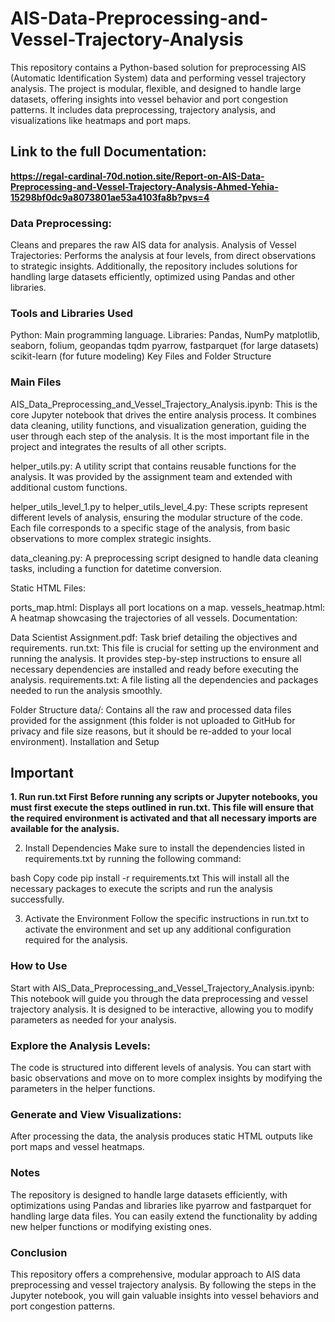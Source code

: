 # AIS-Data-Preprocessing-and-Vessel-Trajectory-Analysis

This repository contains a Python-based solution for preprocessing AIS (Automatic Identification System) data and performing vessel trajectory analysis. The project is modular, flexible, and designed to handle large datasets, offering insights into vessel behavior and port congestion patterns. It includes data preprocessing, trajectory analysis, and visualizations like heatmaps and port maps.

## Link to the full Documentation:
**https://regal-cardinal-70d.notion.site/Report-on-AIS-Data-Preprocessing-and-Vessel-Trajectory-Analysis-Ahmed-Yehia-15298bf0dc9a8073801ae53a4103fa8b?pvs=4**

###  Data Preprocessing: 
Cleans and prepares the raw AIS data for analysis.
Analysis of Vessel Trajectories: Performs the analysis at four levels, from direct observations to strategic insights.
Additionally, the repository includes solutions for handling large datasets efficiently, optimized using Pandas and other libraries.

### Tools and Libraries Used
Python: Main programming language.
Libraries:
Pandas, NumPy
matplotlib, seaborn, folium, geopandas
tqdm
pyarrow, fastparquet (for large datasets)
scikit-learn (for future modeling)
Key Files and Folder Structure
### Main Files
AIS_Data_Preprocessing_and_Vessel_Trajectory_Analysis.ipynb:
This is the core Jupyter notebook that drives the entire analysis process. It combines data cleaning, utility functions, and visualization generation, guiding the user through each step of the analysis. It is the most important file in the project and integrates the results of all other scripts.

helper_utils.py:
A utility script that contains reusable functions for the analysis. It was provided by the assignment team and extended with additional custom functions.

helper_utils_level_1.py to helper_utils_level_4.py:
These scripts represent different levels of analysis, ensuring the modular structure of the code. Each file corresponds to a specific stage of the analysis, from basic observations to more complex strategic insights.

data_cleaning.py:
A preprocessing script designed to handle data cleaning tasks, including a function for datetime conversion.

Static HTML Files:

ports_map.html: Displays all port locations on a map.
vessels_heatmap.html: A heatmap showcasing the trajectories of all vessels.
Documentation:

Data Scientist Assignment.pdf: Task brief detailing the objectives and requirements.
run.txt: This file is crucial for setting up the environment and running the analysis. It provides step-by-step instructions to ensure all necessary dependencies are installed and ready before executing the analysis.
requirements.txt:
A file listing all the dependencies and packages needed to run the analysis smoothly.

Folder Structure
data/: Contains all the raw and processed data files provided for the assignment (this folder is not uploaded to GitHub for privacy and file size reasons, but it should be re-added to your local environment).
Installation and Setup
## **Important**
**1. Run run.txt First**
**Before running any scripts or Jupyter notebooks, you must first execute the steps outlined in run.txt. This file will ensure that the required environment is activated and that all necessary imports are available for the analysis.**

2. Install Dependencies
Make sure to install the dependencies listed in requirements.txt by running the following command:

bash
Copy code
pip install -r requirements.txt
This will install all the necessary packages to execute the scripts and run the analysis successfully.

3. Activate the Environment
Follow the specific instructions in run.txt to activate the environment and set up any additional configuration required for the analysis.

### How to Use
Start with AIS_Data_Preprocessing_and_Vessel_Trajectory_Analysis.ipynb:
This notebook will guide you through the data preprocessing and vessel trajectory analysis. It is designed to be interactive, allowing you to modify parameters as needed for your analysis.

### Explore the Analysis Levels:
The code is structured into different levels of analysis. You can start with basic observations and move on to more complex insights by modifying the parameters in the helper functions.

### Generate and View Visualizations:
After processing the data, the analysis produces static HTML outputs like port maps and vessel heatmaps.

### Notes
The repository is designed to handle large datasets efficiently, with optimizations using Pandas and libraries like pyarrow and fastparquet for handling large data files.
You can easily extend the functionality by adding new helper functions or modifying existing ones.
### Conclusion
This repository offers a comprehensive, modular approach to AIS data preprocessing and vessel trajectory analysis. By following the steps in the Jupyter notebook, you will gain valuable insights into vessel behaviors and port congestion patterns.
